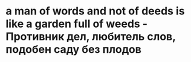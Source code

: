 # a man of words and not of deeds is like a garden full of weeds - Противник дел, любитель слов, подобен саду без плодов
